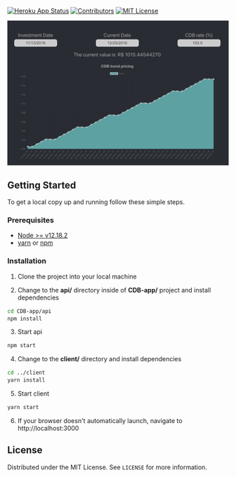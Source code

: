 [![Heroku App Status](http://heroku-shields.herokuapp.com/cdb-web-app)](https://cdb-web-app.herokuapp.com)
[![Contributors][contributors-shield]][contributors-url]
[![MIT License][license-shield]][license-url]

![alt text](./demo.png)

## Getting Started

To get a local copy up and running follow these simple steps.

### Prerequisites

- [Node >= v12.18.2](https://nodejs.org/en/)
- [yarn](https://yarnpkg.com/) or [npm](https://www.npmjs.com/)

### Installation

1. Clone the project into your local machine

2. Change to the **api/** directory inside of **CDB-app/** project and install dependencies

```sh
cd CDB-app/api
npm install
```

3. Start api

```sh
npm start
```

4. Change to the **client/** directory and install dependencies

```sh
cd ../client
yarn install
```

5. Start client

```sh
yarn start
```

6. If your browser doesn't automatically launch, navigate to http://localhost:3000

## License

Distributed under the MIT License. See `LICENSE` for more information.

<!-- MARKDOWN LINKS & IMAGES -->
<!-- https://www.markdownguide.org/basic-syntax/#reference-style-links -->

[contributors-shield]: https://img.shields.io/badge/contributors-1-brightgreen
[contributors-url]: https://github.com/lorenzocesconetto/CDB-app/graphs/contributors
[license-url]: ./LICENSE
[license-shield]: https://img.shields.io/github/license/lorenzocesconetto/CDB-app

<!-- [license-shield]: https://img.shields.io/github/license/Codenation-React/grupo-3 -->
